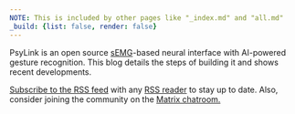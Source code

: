 ```yaml
---
NOTE: This is included by other pages like "_index.md" and "all.md"
_build: {list: false, render: false}
---
```


PsyLink is an open source [sEMG](https://en.wikipedia.org/wiki/Electromyography)-based neural interface with AI-powered gesture recognition.  This blog details the steps of building it and shows recent developments.

[Subscribe to the RSS feed](/index.xml) with any [RSS reader](https://en.wikipedia.org/wiki/Comparison_of_feed_aggregators) to stay up to date.  Also, consider joining the community on the [Matrix chatroom.](https://matrix.to/#/#psylink:matrix.org)

